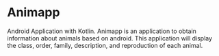 # Animapp 
Android Application with Kotlin.
Animapp is an application to obtain information about animals based on android. This application
will display the class, order, family, description, and reproduction of each animal.
